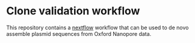 # Clone validation workflow

This repository contains a [nextflow](https://www.nextflow.io/) workflow
that can be used to de novo assemble plasmid sequences from Oxford Nanopore data.
